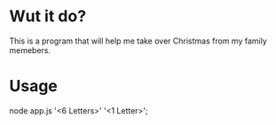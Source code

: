 # Wut it do?

This is a program that will help me take over Christmas from my family memebers.

# Usage

node app.js '<6 Letters>' '<1 Letter>';
